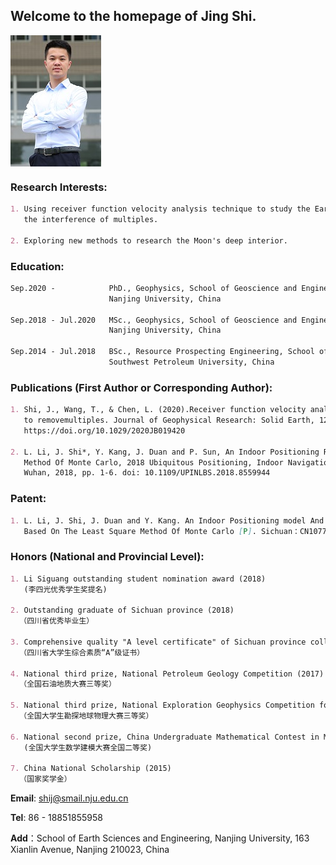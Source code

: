## Welcome to the homepage of Jing Shi.


<img src="./photo.jpg" width = "145" height = "210" div align=center />

### Research Interests:
```markdown
1. Using receiver function velocity analysis technique to study the Earth's deep interior without 
   the interference of multiples. 
   
2. Exploring new methods to research the Moon's deep interior.
```

### Education:
```markdown
Sep.2020 -            PhD., Geophysics, School of Geoscience and Engineering, 
                      Nanjing University, China

Sep.2018 - Jul.2020   MSc., Geophysics, School of Geoscience and Engineering, 
                      Nanjing University, China

Sep.2014 - Jul.2018   BSc., Resource Prospecting Engineering, School of Geoscience and Technology, 
                      Southwest Petroleum University, China
```

### Publications (First Author or Corresponding Author):
```markdown
1. Shi, J., Wang, T., & Chen, L. (2020).Receiver function velocity analysistechnique and its application 
   to removemultiples. Journal of Geophysical Research: Solid Earth, 125,e2020JB019420. 
   https://doi.org/10.1029/2020JB019420

2. L. Li, J. Shi*, Y. Kang, J. Duan and P. Sun, An Indoor Positioning Research Based On The Least Square 
   Method Of Monte Carlo, 2018 Ubiquitous Positioning, Indoor Navigation and Location-Based Services (UPINLBS), 
   Wuhan, 2018, pp. 1-6. doi: 10.1109/UPINLBS.2018.8559944
```

### Patent:
```markdown
1. L. Li, J. Shi, J. Duan and Y. Kang. An Indoor Positioning model And Its Construction Method And Application 
   Based On The Least Square Method Of Monte Carlo [P]. Sichuan：CN107786939B,2020-08-14.
```   

### Honors (National and Provincial Level):
```markdown
1. Li Siguang outstanding student nomination award (2018) 
   (李四光优秀学生奖提名)

2. Outstanding graduate of Sichuan province (2018)
  （四川省优秀毕业生）

3. Comprehensive quality "A level certificate" of Sichuan province college students (2018)
  （四川省大学生综合素质“A”级证书）

4. National third prize, National Petroleum Geology Competition (2017)
  （全国石油地质大赛三等奖）
   
5. National third prize, National Exploration Geophysics Competition for College Students (2017)
  （全国大学生勘探地球物理大赛三等奖）

6. National second prize, China Undergraduate Mathematical Contest in Model (2016)
   (全国大学生数学建模大赛全国二等奖)

7. China National Scholarship (2015)
  （国家奖学金）
``` 

**Email**: shij@smail.nju.edu.cn

**Tel**:  86 - 18851855958

**Add**：School of Earth Sciences and Engineering, 
                     Nanjing University, 163 Xianlin Avenue, 
                     Nanjing 210023, China

